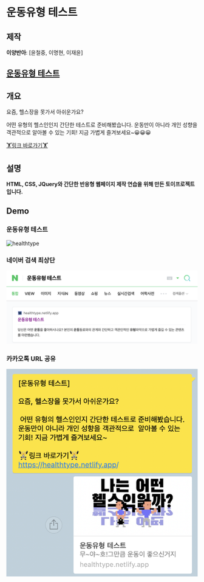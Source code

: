# **운동유형 테스트**

## **제작**

**이양반아**: [윤철중, 이명현, 이재윤]

## **[운동유형 테스트](https://healthtype.netlify.app/)**

## **개요**

요즘, 헬스장을 못가서 아쉬운가요?

어떤 유형의 헬스인인지 간단한 테스트로 준비해봤습니다. 운동만이 아니라 개인 성향을 객관적으로 알아볼 수 있는 기회! 지금 가볍게 즐겨보세요~😀😀😀

[🏋링크 바로가기🏋](https://healthtype.netlify.app/)

## 설명

**HTML, CSS, JQuery와 간단한 반응형 웹페이지 제작 연습을 위해 만든 토이프로젝트입니다.**

## **Demo**

### **운동유형 테스트**

![healthtype](./demo/healthtype.gif)

### **네이버 검색 최상단**

![naversearch](./demo/naver-search.png)

### **카카오톡 URL 공유**

![kakaotalk](./demo/url.png)
